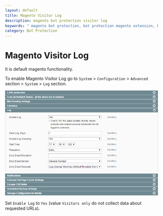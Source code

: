 ```yaml
---
layout: default
title: Magento Visitor Log
description: magento bot protection visitor log
keywords: " magento bot protection, bot protection magento extension, backend, magento visitor log"
category: Bot Protection
---
```


# Magento Visitor Log

It is default magento functionality.

To enable Magento Visitor Log go to `System` > `Configuration` > `Advanced`
section > `System` > `Log` section.

![Magento Visitors Log enabled](/images/m1/extensions/botprotection/backend/system-config-magento-log.png)

Set `Enable Log` to `Yes` (value `Visitors only` do not collect data about
requested URLs).
